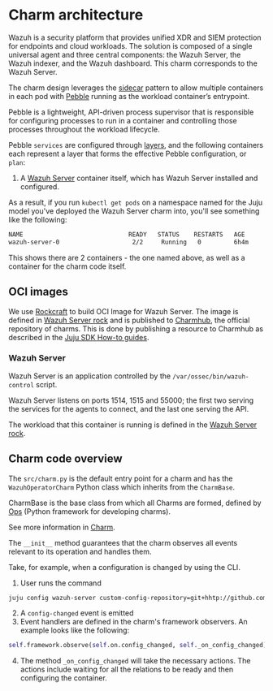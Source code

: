# Charm architecture

Wazuh is a security platform that provides unified XDR and SIEM protection for endpoints and cloud workloads. The solution is composed of a single universal agent and three central components: the Wazuh Server, the Wazuh indexer, and the Wazuh dashboard. This charm corresponds to the Wazuh Server.

The charm design leverages the [sidecar](https://kubernetes.io/blog/2015/06/the-distributed-system-toolkit-patterns/#example-1-sidecar-containers) pattern to allow multiple containers in each pod
with [Pebble](https://juju.is/docs/sdk/pebble) running as the workload
container’s entrypoint.

Pebble is a lightweight, API-driven process supervisor that is responsible for
configuring processes to run in a container and controlling those processes
throughout the workload lifecycle.

Pebble `services` are configured through [layers](https://github.com/canonical/pebble#layer-specification),
and the following containers each represent a layer that forms the effective
Pebble configuration, or `plan`:

1. A [Wazuh Server](https://www.nginx.com/) container itself, which
has Wazuh Server installed and configured.

As a result, if you run `kubectl get pods` on a namespace named for the Juju
model you've deployed the Wazuh Server charm into, you'll see something like the
following:

```bash
NAME                             READY   STATUS    RESTARTS   AGE
wazuh-server-0                    2/2     Running   0         6h4m
```

This shows there are 2 containers - the one named above, as well as a container
for the charm code itself.

## OCI images

We use [Rockcraft](https://canonical-rockcraft.readthedocs-hosted.com/en/latest/)
to build OCI Image for Wazuh Server.
The image is defined in [Wazuh Server rock](https://github.com/canonical/wazuh-server-operator/tree/main/rockcraft.yaml) and is published to [Charmhub](https://charmhub.io/), the official repository
of charms.
This is done by publishing a resource to Charmhub as described in the
[Juju SDK How-to guides](https://juju.is/docs/sdk/publishing).

### Wazuh Server

Wazuh Server is an application controlled by the `/var/ossec/bin/wazuh-control` script.

Wazuh Server listens on ports 1514, 1515 and 55000; the first two serving the services for the agents to connect, and the last one serving the API.

The workload that this container is running is defined in the [Wazuh Server rock](https://github.com/canonical/wazuh-server-operator/tree/main/rockcraft.yaml).

## Charm code overview

The `src/charm.py` is the default entry point for a charm and has the
`WazuhOperatorCharm` Python class which inherits from the `CharmBase`.

CharmBase is the base class from which all Charms are formed, defined by [Ops](https://juju.is/docs/sdk/ops)
(Python framework for developing charms).

See more information in [Charm](https://juju.is/docs/sdk/constructs#heading--charm).

The `__init__` method guarantees that the charm observes all events relevant to
its operation and handles them.

Take, for example, when a configuration is changed by using the CLI.

1. User runs the command
```bash
juju config wazuh-server custom-config-repository=git+hhtp://github.com/sample-repository.git
```
2. A `config-changed` event is emitted
3. Event handlers are defined in the charm's framework observers. An example looks like the following:
```python
self.framework.observe(self.on.config_changed, self._on_config_changed)
```
4. The method `_on_config_changed` will take the necessary actions. 
The actions include waiting for all the relations to be ready and then configuring
the container.
